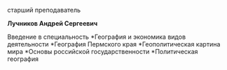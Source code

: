 старший преподаватель



**Лучников Андрей Сергеевич**

Введение в специальность
	*География и экономика видов деятельности
	*География Пермского края
	*Геополитическая картина мира
	*Основы российской государственности
	*Политическая география
